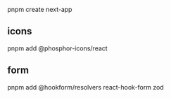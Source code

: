 pnpm create next-app


## icons
pnpm add @phosphor-icons/react


## form
pnpm add @hookform/resolvers react-hook-form zod
